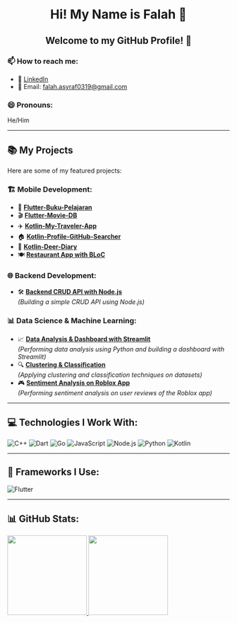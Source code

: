 <h1 align="center">
  Hi! My Name is Falah 👋
</h1>

<h2 align="center"> Welcome to my GitHub Profile! 🚀 </h2>

### 📫 How to reach me:
- 🔗 [LinkedIn](https://www.linkedin.com/in/falah-asyraf-darmawan-putra-4699b9207/)
- 📧 Email: falah.asyraf0319@gmail.com

### 😄 Pronouns:
He/Him  

---

## 📚 My Projects
Here are some of my featured projects:

### 🏗️ Mobile Development:
- 📘 **[Flutter-Buku-Pelajaran](https://github.com/DeepSyyy/Buku_Pelajaran_Flutter)**  
- 🎬 **[Flutter-Movie-DB](https://github.com/DeepSyyy/movie_db)**  
- ✈️ **[Kotlin-My-Traveler-App](https://github.com/DeepSyyy/my-traveler-app)**  
- 🏠 **[Kotlin-Profile-GitHub-Searcher](https://github.com/DeepSyyy/profile-search-github)**  
- 📖 **[Kotlin-Deer-Diary](https://github.com/DeepSyyy/deer-diary)**  
- 🍽️ **[Restaurant App with BLoC](https://github.com/DeepSyyy/restaurant_app_bloc_clean_architecture)**

### 🌐 **Backend Development:**
- 🛠️ **[Backend CRUD API with Node.js](https://github.com/DeepSyyy/DIcoding-backend-assignment)**  
  _(Building a simple CRUD API using Node.js)_  

### 📊 **Data Science & Machine Learning:**
- 📈 **[Data Analysis & Dashboard with Streamlit](https://github.com/DeepSyyy/Submission-Dicoding-DS-1)**  
  _(Performing data analysis using Python and building a dashboard with Streamlit)_  
- 🔍 **[Clustering & Classification](https://github.com/DeepSyyy/Submission-Dicoding-DS-2)**  
  _(Applying clustering and classification techniques on datasets)_  
- 🎮 **[Sentiment Analysis on Roblox App](https://github.com/DeepSyyy/Submisi-awal-dicoding-pengembangan--mlachin)**  
  _(Performing sentiment analysis on user reviews of the Roblox app)_
  
---

## 💻 Technologies I Work With:
<p>
  <img alt="C++" src ="https://img.shields.io/badge/-C++-1474c5?logo=c%2B%2B&style=flat-square">
  <img alt="Dart" src = "https://img.shields.io/badge/-Dart-1a408b?logo=dart&style=flat-square">
  <img alt="Go" src = "https://img.shields.io/badge/-GO-8bd8bd?logo=go&style=flat-square&logoColor=white">
  <img alt ="JavaScript" src = "https://img.shields.io/badge/-JavaScript-fff001?logo=JavaScript&style=flat-square&logoColor=black">
  <img alt ="Node.js" src = "https://img.shields.io/badge/-NodeJs-00d040?logo=nodedotjs&style=flat-square&logoColor=white">
  <img alt = "Python" src = "https://img.shields.io/badge/-Python-fffa00?logo=python&style=flat-square">
  <img alt = "Kotlin" src = "https://img.shields.io/badge/-Kotlin-0095D5?style=flat-square&logo=kotlin&logoColor=white">
</p>

---

## 👾 Frameworks I Use:
<p>
  <img alt="Flutter" src="https://img.shields.io/badge/-Flutter-1dc7eb?logo=flutter&style=flat-square&logoColor=white">
</p>

---

## 📊 GitHub Stats:
<p align="left">
<a href="https://github.com/DeepSyyy">
  <img height="180em" src="https://github-readme-stats-eight-theta.vercel.app/api?username=DeepSyyy&show_icons=true&theme=algolia&include_all_commits=true&count_private=true"/>
  <img height="180em" src="https://github-readme-stats-eight-theta.vercel.app/api/top-langs/?username=DeepSyyy&layout=compact&theme=algolia"/>
</a>
</p>

<!--
**DeepSyyy/DeepSyyy** is a ✨ _special_ ✨ repository because its `README.md` (this file) appears on your GitHub profile.

Here are some ideas to get you started:

- 🔭 I’m currently study at on telkom
- 🌱 I’m currently learning ...
- 👯 I’m looking to collaborate on ...
- 🤔 I’m looking for help with ...
- 💬 Ask me about ...
- 📫 How to reach me: ...
- 😄 Pronouns: ...
- ⚡ Fun fact: ...
-->
